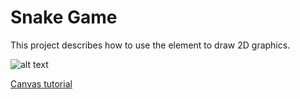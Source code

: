 # Snake Game

This project describes how to use the <canvas> element to draw 2D graphics.

![alt text](img/screen.gif)


[Canvas tutorial](https://developer.mozilla.org/en-US/docs/Web/API/Canvas_API/Tutorial)

